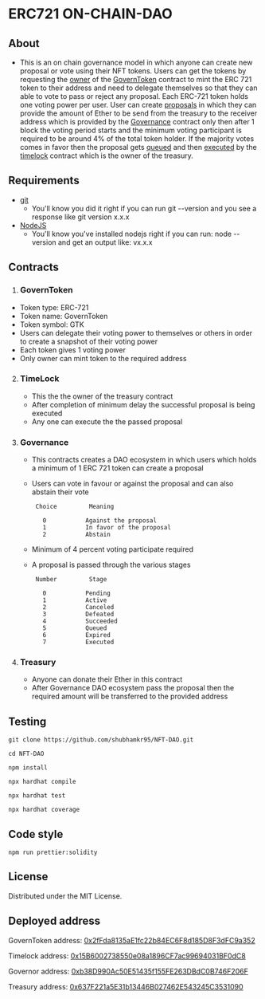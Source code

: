 # ERC721 ON-CHAIN-DAO

## About

- This is an on chain governance model in which anyone can create new proposal or vote using their NFT tokens. Users can get the tokens by requesting the [owner](https://mumbai.polygonscan.com/address/0xa7f3c0D12481957A6FAc82cC4EC31f0f9f12843B) of the [GovernToken](https://mumbai.polygonscan.com/address/0x2ffda8135ae1fc22b84ec6f8d185d8f3dfc9a352) contract to mint the ERC 721 token to their address and need to delegate themselves so that they can able to vote to pass or reject any proposal.
  Each ERC-721 token holds one voting power per user. User can create [proposals](https://mumbai.polygonscan.com/tx/0xeae0c5becc6e12701670a9144099a81170516829233031fd310ef313a7d183a9) in which they can provide the amount of Ether to be send from the treasury to the receiver address which is provided by the [Governance](https://mumbai.polygonscan.com/tx/0xeae0c5becc6e12701670a9144099a81170516829233031fd310ef313a7d183a9) contract only then after 1 block the voting period starts and the minimum voting participant is required to be around 4% of the total token holder. If the majority votes comes in favor then the proposal gets [queued](https://mumbai.polygonscan.com/tx/0xd1b19e844802bc62c229d55f049456bdc6f92a1f0d7e53852b73c8a81ab11541) and then [executed](https://mumbai.polygonscan.com/tx/0xa8f7cec847c9e538aa8fb3a5d9039b3c50deeee76ae0fc9a21835c4168095180)
  by the [timelock](https://mumbai.polygonscan.com/address/0x15B6002738550e08a1896CF7ac99694031BF0dC8) contract which is the owner of the treasury.

## Requirements

- [git](https://git-scm.com/book/en/v2/Getting-Started-Installing-Git)
  - You'll know you did it right if you can run git --version and you see a response like git version x.x.x
- [NodeJS](https://nodejs.org/en/)
  - You'll know you've installed nodejs right if you can run:
    node --version and get an output like: vx.x.x

## Contracts

1. ### GovernToken

- Token type: ERC-721
- Token name: GovernToken
- Token symbol: GTK
- Users can delegate their voting power to themselves or others in order to create a snapshot of their voting power
- Each token gives 1 voting power
- Only owner can mint token to the required address

2. ### TimeLock

   - This the the owner of the treasury contract
   - After completion of minimum delay the successful proposal is being executed
   - Any one can execute the the passed proposal

3. ### Governance

   - This contracts creates a DAO ecosystem in which users which holds a minimum of 1 ERC 721 token can create a proposal
   - Users can vote in favour or against the proposal and can also abstain their vote

     ```
      Choice         Meaning

        0           Against the proposal
        1           In favor of the proposal
        2           Abstain
     ```

   - Minimum of 4 percent voting participate required
   - A proposal is passed through the various stages

     ```
      Number         Stage

        0           Pending
        1           Active
        2           Canceled
        3           Defeated
        4           Succeeded
        5           Queued
        6           Expired
        7           Executed
     ```

4. ### Treasury

   - Anyone can donate their Ether in this contract
   - After Governance DAO ecosystem pass the proposal then the required amount will be transferred to the provided address

## Testing

```
git clone https://github.com/shubhamkr95/NFT-DAO.git

cd NFT-DAO

npm install

npx hardhat compile

npx hardhat test

npx hardhat coverage

```

## Code style

```
npm run prettier:solidity
```

## License

Distributed under the MIT License.

## Deployed address

GovernToken address: [0x2fFda8135aE1fc22b84EC6F8d185D8F3dFC9a352](https://mumbai.polygonscan.com/address/0x2fFda8135aE1fc22b84EC6F8d185D8F3dFC9a352)

Timelock address: [0x15B6002738550e08a1896CF7ac99694031BF0dC8](https://mumbai.polygonscan.com/address/0x15B6002738550e08a1896CF7ac99694031BF0dC8)

Governor address: [0xb38D990Ac50E51435f155FE263DBdC0B746F206F](https://mumbai.polygonscan.com/address/0xb38D990Ac50E51435f155FE263DBdC0B746F206F)

Treasury address: [0x637F221a5E31b13446B027462E543245C3531090](https://mumbai.polygonscan.com/address/0x637F221a5E31b13446B027462E543245C3531090)
